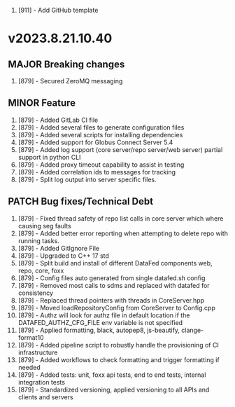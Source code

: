 1. [911] - Add GitHub template

# v2023.8.21.10.40

## MAJOR Breaking changes
1. [879] - Secured ZeroMQ messaging

## MINOR Feature
1. [879] - Added GitLab CI file
2. [879] - Added several files to generate configuration files
3. [879] - Added several scripts for installing dependencies
4. [879] - Added support for Globus Connect Server 5.4
5. [879] - Added log support (core server/repo server/web server) partial support in python CLI
6. [879] - Added proxy timeout capability to assist in testing
7. [879] - Added correlation ids to messages for tracking
8. [879] - Split log output into server specific files.

## PATCH Bug fixes/Technical Debt
1. [879] - Fixed thread safety of repo list calls in core server which where causing
seg faults
2. [879] - Added better error reporting when attempting to delete repo with running tasks.
3. [879] - Added GitIgnore File
4. [879] - Upgraded to C++ 17 std
5. [879] - Split build and install of different DataFed components web, repo, core, foxx
6. [879] - Config files auto generated from single datafed.sh config
7. [879] - Removed most calls to sdms and replaced with datafed for consistency
8. [879] - Replaced thread pointers with threads in CoreServer.hpp
9. [879] - Moved loadRepositoryConfig from CoreServer to Config.cpp
10. [879] - Authz will look for authz file in default location if the
    DATAFED_AUTHZ_CFG_FILE env variable is not specified
11. [879] - Applied formatting, black, autopep8, js-beautify, clange-format10
12. [879] - Added pipeline script to robustly handle the provisioning of CI infrastructure
13. [879] - Added workflows to check formatting and trigger formatting if needed
14. [879] - Added tests: unit, foxx api tests, end to end tests, internal integration tests
15. [879] - Standardized versioning, applied versioning to all APIs and clients and servers
